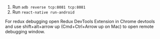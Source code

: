 1. Run `adb reverse tcp:8081 tcp:8081`
2. Run `react-native run-android`

For redux debugging open Redux DevTools Extension in Chrome devtools and use shift+alt+arrow up (Cmd+Ctrl+Arrow up on Mac) to open remote debugging window.
